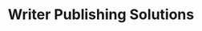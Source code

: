 ---
title: "Writer Publishing Solutions"
description: "Writer Publishing Solutions publishing company."

###################### hero slider ###########################
slider:
  enable : true
  slider_item:
  # slider item loop
  - bg_image : images/banner/banner-1.webp
    animation_from : left
    subtitle : WE ARE HERE TO
    title : Publish Your Own Book
    content : You are at the heart of every decision we make. You are in control of your publishing journey, and we are here to help you every step of the way.
    pagination_icon : ti-comments # themify icon pack : https://themify.me/themify-icons
    pagination_name : Publishing
    button:
      enable : true
      label: Check our packages
      link : "packages"
      
  # slider item loop
  - bg_image : images/banner/banner-2.webp
    animation_from : up
    subtitle : WE ARE HERE TO
    title : Market Your Book
    content : Marketing and selling your book are vital to your publishing success. Our marketing team will help you get your book in the front row of your intended readers.
    pagination_icon : ti-bar-chart # themify icon pack : https://themify.me/themify-icons
    pagination_name : Marketing
    button:
      enable : true
      label: More details
      link : "about"
      
  # slider item loop
  - bg_image : images/banner/banner-3.webp
    animation_from : down
    subtitle : GET YOUR BEST ROYALTY DEAL
    title : 100% Net Royalties
    content : This will help you not only get you higher royalties and lower your print costs but also you will have more flexibility when pricing your book for your readers.
    pagination_icon : ti-money # themify icon pack : https://themify.me/themify-icons
    pagination_name : Royalties
    button:
      enable : true
      label: More details
      link : "about"
      
  # slider item loop
  - bg_image : images/banner/banner-4.webp
    animation_from : right
    subtitle : WE ARE ALWAYS
    title : Focused On Providing You Results
    content : Our well diverse and high caliber team is available almost 24/7 to provide you the support and proper guidance whenever you need them.
    pagination_icon : ti-package # themify icon pack : https://themify.me/themify-icons
    pagination_name : Other Services
    button:
      enable : true
      label: More details
      link : "services"

########################################## Service ####################################
service:
  enable : true
  title: "Service We Provide"
  subtitle: "Best Service"
  section: "service" # showing items from service section
  # service item comes from "content/service" folder

######################################## About #########################################
about:
  enable : true
  bg_image : "images/background/about-bg.webp"
  title : "Who We Are?"
  content : "We focus on results to delight our authors by continually striving to exceed their expectations in everything we do and by holding ourselves accountable at every step."
  # bullet point
  bullet_point:
    - "Publishing Services"
    - "Marketing Strategy"
    - "Editing & Copy Services"
    - "Book Ad’s Film Services"
    - "Author Website Solutions"
    - "Amazon Distribution"
  button:
    enable : true
    label : "Explore More"
    link : "about"

##################################### Skill ##############################################
skill:
  enable : false
  subtitle : Our Skills
  title : Why Choose Us
  content:  We are focused on providing you the topnotch results in everything we do. We exist to help you become published successful authors by offering 100% net royalties as our commitment to truly helping you succeed in the industry. On top of that, our well diverse and high caliber team is available almost 24/7 to provide you the support and proper guidance whenever you need them.
  # funfacts
  funfacts :
  - icon : ti-server # themify icon pack : https://themify.me/themify-icons
    title : Projects Done
    count : 230
    
  - icon : ti-face-smile # themify icon pack : https://themify.me/themify-icons
    title : Satisfied Clients
    count : 789
    
  - icon : ti-thumb-up # themify icon pack : https://themify.me/themify-icons
    title : Cup Of Coffee
    count : 580

  # progressbar
  progressbar : 
  - title : Branding
    progress : 85%
    
  - title : Consulting
    progress : 90%
    
  - title : Business
    progress : 75%
    
  - title : Promotion
    progress : 90%
      
########################################## project ####################################
project:
  enable : false
  title: "Latest Projects"
  subtitle: "Our Works"
  section: "project" # showing items from project section
  # project item comes from "content/project" folder

########################################### Mission ###################################
mission:
  enable : true
  subtitle : Our Goal
  title : Company Mission
  content : We are highly experienced publishing professionals who want to give authors not only an excellent experience with us but also to see results of their hard work. We are here to guide you every step of the way of your publishing journey.
  image : images/chart.webp
  accordion:
    - title : Our Company Mission
      description : Our company’s purpose is to provide publishing and marketing services to seasoned and aspiring authors at every step of the publishing process. We are committed to providing the best customer service possible to our clients in publishing, and providing the tools and services necessary for them to realize their publishing dreams.
      
    - title : Our Company Vision
      description : Our aim is to become highly successful at what we do. We aim to establish a solid business relationship with our authors as we know that we cannot be successful if our authors are not successful as well.
      
    - title : Our Company Goal
      description : Our goal is to maintain transparency to our authors and truly helping them succeed. We focus on results to make our authors happy by striving to go beyond their expectations in all that we do and we hold responsible at every step.

##################################### Promo video ####################################
promo_video:
  enable : true
  title : "We Are Always Committed To Helping You Succeed!"
  bg_image : "images/background/promo-video2.webp"
  video_URL : 
  video_title : "Lorem ipsum dolor <br> sit amet con."

##################################### call to action #################################
testimonial:
  enable : false
  subtitle : Clients
  title : What client Say
  image : images/client.png
  testimonial_item :
  - name : Julia Robertson
    content : Lorem ipsum dolor sit amet constur adipisicing elit sed eiusmtempor incid sed dolore magna aliqu enim minim veniam quis nostrud exercittion ullamco labo ris nisi aliquip excepteur.
    designation : Happy Clients
    
  - name : Julia Robertson
    content : Lorem ipsum dolor sit amet constur adipisicing elit sed eiusmtempor incid sed dolore magna aliqu enim minim veniam quis nostrud exercittion ullamco labo ris nisi aliquip excepteur.
    designation : Happy Clients
    
  - name : Julia Robertson
    content : Lorem ipsum dolor sit amet constur adipisicing elit sed eiusmtempor incid sed dolore magna aliqu enim minim veniam quis nostrud exercittion ullamco labo ris nisi aliquip excepteur.
    designation : Happy Clients

##################################### call to action #################################
cta:
  enable : true
  bg_image : "images/background/cta.webp"
  title : "Gives the smart solution for your publishing success."
  button:
    enable : true
    label : "get a quote"
    link : "contact"
      
########################################## blog ####################################
blog:
  enable : false
  title: "Company News"
  subtitle: "Latest News"
  section: "blog"
  # blog item comes from "content/blog" folder
  
################################ clints logo slider ################################
clients_logo_slider:
  enable : false
  client_logos:
  - logo: "images/client-logo/client-logo-1.png"
    link: "#"

  - logo: "images/client-logo/client-logo-2.png"
    link: "https://examplesite.com"

  - logo: "images/client-logo/client-logo-3.png"
    link: "#"

  - logo: "images/client-logo/client-logo-4.png"
    link: "https://examplesite.com"

  - logo: "images/client-logo/client-logo-5.png"
    link: "#"

  - logo: "images/client-logo/client-logo-3.png"
    link: "https://examplesite.com"

    
---